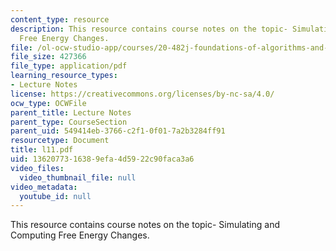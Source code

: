```yaml
---
content_type: resource
description: This resource contains course notes on the topic- Simulating and Computing
  Free Energy Changes.
file: /ol-ocw-studio-app/courses/20-482j-foundations-of-algorithms-and-computational-techniques-in-systems-biology-spring-2006/1362077316389efa4d5922c90faca3a6_l11.pdf
file_size: 427366
file_type: application/pdf
learning_resource_types:
- Lecture Notes
license: https://creativecommons.org/licenses/by-nc-sa/4.0/
ocw_type: OCWFile
parent_title: Lecture Notes
parent_type: CourseSection
parent_uid: 549414eb-3766-c2f1-0f01-7a2b3284ff91
resourcetype: Document
title: l11.pdf
uid: 13620773-1638-9efa-4d59-22c90faca3a6
video_files:
  video_thumbnail_file: null
video_metadata:
  youtube_id: null
---
```

This resource contains course notes on the topic- Simulating and Computing Free Energy Changes.